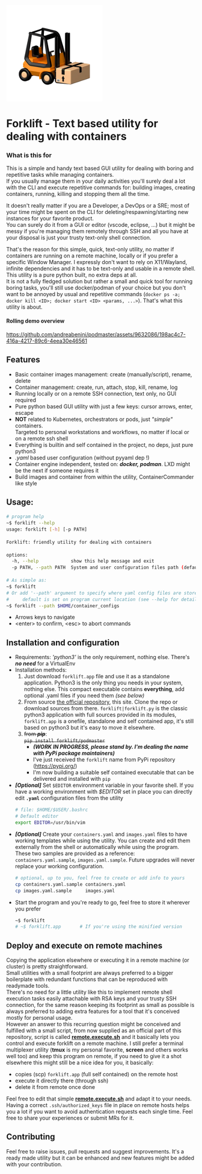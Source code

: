 ![Forklift logo](icon.png)

# Forklift - Text based utility for dealing with containers
### What is this for
This is a simple and handy text based GUI utility for dealing with boring
and repetitive tasks while managing containers.  
If you usually manage them in your daily activities you'll surely deal
a lot with the CLI and execute repetitive commands for: 
building images, creating containers, running, killing and stopping
them all the time.  

It doesn't really matter if you are a Developer, a DevOps or a SRE;
most of your time might be spent on the CLI for deleting/respawning/starting
new instances for your favorite product.  
You can surely do it from a GUI or editor (vscode, eclipse, ...)
but it might be messy if you're managing them remotely through SSH and all
you have at your disposal is just your trusty text-only shell connection.  

That's the reason for this simple, quick, text-only utility,
no matter if containers are running on a remote machine, locally or if
you prefer a specific Window Manager.
I expressly don't want to rely on X11/Wayland, infinite dependencies 
and it has to be text-only and usable in a remote shell. This utility is a
pure python built, no extra deps at all.  
It is not a fully fledged solution but rather a small and quick tool for
running boring tasks, you'll still use docker/podman of your choice but
you don't want to be annoyed by usual and repetitive commands
    (`docker ps -a; docker kill <ID>; docker start <ID> <params, ...>`).
That's what this utility is about.


#### Rolling demo overview
https://github.com/andreabenini/podmaster/assets/9632086/198ac4c7-416a-4217-89c6-4eea30e46561


## Features 
- Basic container images management: create (manually/script), rename, delete
- Container management: create, run, attach, stop, kill, rename, log
- Running locally or on a remote SSH connection, text only, no GUI required
- Pure python based GUI utility with just a few keys: cursor arrows, enter, escape
- **NOT** related to Kubernetes, orchestrators or pods, just _"simple"_ containers.  
    Targeted to personal workstations and workflows, no matter if local or on a
    remote ssh shell
- Everything is builtin and self contained in the project, no deps, just pure python3
- _.yaml_ based user configuration (without pyyaml dep !)
- Container engine independent, tested on: **_docker, podman_**. LXD might be
    the next if someone requires it
- Build images and container from within the utility, ContainerCommander like style


## Usage:
```sh
# program help
~$ forklift --help
usage: forklift [-h] [-p PATH]

Forklift: friendly utility for dealing with containers

options:
  -h, --help            show this help message and exit
  -p PATH, --path PATH  System and user configuration files path (default: /where/this/utility/is/stored)

# As simple as:
~$ forklift
# Or add '--path' argument to specify where yaml config files are stored
#     default is set on program current location (see --help for details)
~$ forklift --path $HOME/container_configs
```
- Arrows keys to navigate
- \<enter> to confirm, \<esc> to abort commands


## Installation and configuration

- Requirements: _'python3'_ is the only requirement, nothing else. There's **_no need_** for a VirtualEnv
- Installation methods:
    1. Just download `forklift.app` file and use it as a standalone application. Python3 is the only thing
    you needs in your system, nothing else. This compact executable contains **everything**,
    add optional .yaml files if you need them _(see below)_
    2. From source [the official repository](https://github.com/andreabenini/podmaster/tree/main/forklift),
    this site. Clone the repo or download sources from there. `forklift|forklift.py` is the classic python3
    application with full sources provided in its modules, `forklift.app` is a onefile, standalone and self
    contained app, it's still based on python3 but it's easy to move it elsewhere.
    3. ~~from **_pip_**~~:  
        ~~`pip install forklift/podmaster`~~  
        - **_(WORK IN PROGRESS, please stand by. I'm dealing the name with PyPi package maintainers)_**
        - I've just received the `forklift` name from PyPi repository
        (https://pypi.org/)  
        - I'm now building a suitable self contained executable that can be delivered and installed with `pip`
- **_[Optional]_** Set `$EDITOR` environment variable in your favorite shell. If you have a working
    environment with *$EDITOR* set in place you can directly edit **`.yaml`** configuration files
    from the utility
    ```sh
    # file: $HOME/$USER/.bashrc
    # Default editor
    export EDITOR=/usr/bin/vim
    ```
- **_[Optional]_** Create your `containers.yaml` and `images.yaml` files to have working templates
    while using the utility. You can create and edit them externally from the shell or 
    automatically while using the program. These two samples are provided as a reference:
    `containers.yaml.sample`, `images.yaml.sample`. Future upgrades will never replace your working
    configuration.
    ```sh
    # optional, up to you, feel free to create or add info to yours
    cp containers.yaml.sample containers.yaml
    cp images.yaml.sample     images.yaml
    ```
- Start the program and you're ready to go, feel free to store it wherever you prefer
    ```sh
    ~$ forklift
    # ~$ forklift.app       # If you're using the minified version
    ```


## Deploy and execute on remote machines
Copying the application elsewhere or executing it in a remote machine (or cluster) is pretty
straightforward.  
Small utilities with a small footprint are always preferred to a bigger boilerplate with redundant
functions that can be reproduced with readymade tools.  
There's no need for a little utility like this to implement remote shell execution tasks easily attachable
with RSA keys and your trusty SSH connection, for the same reason keeping its footprint as small as
possible is always preferred to adding extra features for a tool that it's conceived mostly for personal
usage.  
However an answer to this recurring question might be conceived and fulfilled with a small script, from
now supplied as an official part of this repository, script is called **[remote.execute.sh](remote.execute.sh)** and it basically
lets you control and execute forklift on a remote machine. I still prefer a terminal multiplexer utility
(**tmux** is my personal favorite, **screen** and others works well too) and keep this program on remote,
if you need to give it a shot elsewhere this might still be a nice idea for you, it basically:  
- copies (scp) `forklift.app` (full self contained) on the remote host
- execute it directly there (through ssh)
- delete it from remote once done

Feel free to edit that simple **[remote.execute.sh](remote.execute.sh)** and adapt it to your needs. Having a correct 
`.ssh/authorized_keys` file in place on remote hosts helps you a lot if you want to avoid authentication
requests each single time. Feel free to share your experiences or submit MRs for it.


## Contributing
Feel free to raise issues, pull requests and suggest improvements. It's a ready
made utility but it can be enhanced and new features might be added with your
contribution.
